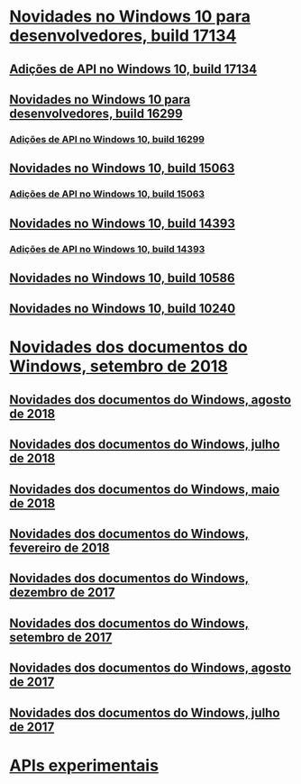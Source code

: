 # [Novidades no Windows 10 para desenvolvedores, build 17134](../whats-new/windows-10-build-17134.md)
## [Adições de API no Windows 10, build 17134](../whats-new/windows-10-build-17134-api-diff.md)
## [Novidades no Windows 10 para desenvolvedores, build 16299](../whats-new/windows-10-build-16299.md)
### [Adições de API no Windows 10, build 16299](../whats-new/windows-10-build-16299-api-diff.md)
## [Novidades no Windows 10, build 15063](../whats-new/windows-10-build-15063.md)
### [Adições de API no Windows 10, build 15063](../whats-new/windows-10-build-15063-api-diff.md)
## [Novidades no Windows 10, build 14393](../whats-new/windows-10-build-14393.md)
### [Adições de API no Windows 10, build 14393](../whats-new/windows-10-build-14393-api-diff.md)
## [Novidades no Windows 10, build 10586](../whats-new/windows-10-build-10586.md)
## [Novidades no Windows 10, build 10240](../whats-new/windows-10-build-10240.md)
# [Novidades dos documentos do Windows, setembro de 2018](../whats-new/windows-docs-september-2018.md)
## [Novidades dos documentos do Windows, agosto de 2018](../whats-new/windows-docs-august-2018.md)
## [Novidades dos documentos do Windows, julho de 2018](../whats-new/windows-docs-july-2018.md)
## [Novidades dos documentos do Windows, maio de 2018](../whats-new/windows-docs-may-2018.md)
## [Novidades dos documentos do Windows, fevereiro de 2018](../whats-new/windows-docs-february-2018.md)
## [Novidades dos documentos do Windows, dezembro de 2017](../whats-new/windows-docs-december-2017.md)
## [Novidades dos documentos do Windows, setembro de 2017](../whats-new/windows-docs-september-2017.md)
## [Novidades dos documentos do Windows, agosto de 2017](../whats-new/windows-docs-august-2017.md)
## [Novidades dos documentos do Windows, julho de 2017](../whats-new/windows-docs-july-2017.md)
# [APIs experimentais](../whats-new/experimental-apis.md)